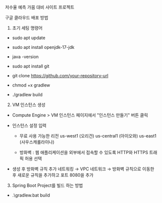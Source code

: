 저수율 예측 가뭄 대비 사이트 프로젝트




구글 클라우드 배포 방법

1. 초기 세팅 명령어
- sudo apt update
- sudo apt install openjdk-17-jdk
- java -version
- sudo apt install git
- git clone https://github.com/your-repository-url


- chmod +x gradlew
- ./gradlew build


2. VM 인스턴스 생성
- Compute Engine > VM 인스턴스 페이지에서 "인스턴스 만들기" 버튼 클릭
- 인스턴스 설정 입력
  - 무료 사용 가능한 리전
      us-west1 (오리건)
      us-central1 (아이오와)
      us-east1 (사우스캐롤라이나)

  - 방화벽 : 웹 애플리케이션을 외부에서 접속할 수 있도록 HTTP와 HTTPS 트래픽 허용 선택
  
- 생성 후 방화벽 규칙 추가
  네트워킹 → VPC 네트워크 → 방화벽 규칙으로 이동한 후 새로운 규칙을 추가하고 포트 8080을 추가

3. Spring Boot Project를 빌드 하는 방법
- .\gradlew.bat build

